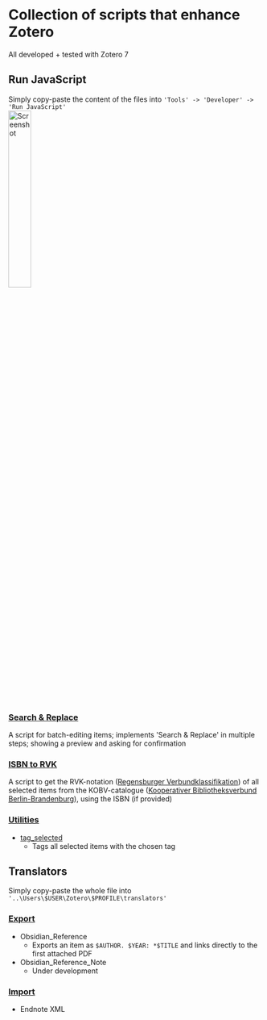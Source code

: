 # Collection of scripts that enhance Zotero
All developed + tested with Zotero 7
## Run JavaScript
Simply copy-paste the content of the files into `'Tools' -> 'Developer' -> 'Run JavaScript'`  
<img src="https://github.com/user-attachments/assets/dfe680c2-470e-43bd-9311-8ae149125612" alt="Screenshot" width="30%">
### [Search & Replace](https://github.com/Schoeneh/zotero_scripts/tree/main/search%26replace)
A script for batch-editing items; implements 'Search & Replace' in multiple steps; showing a preview and asking for confirmation
### [ISBN to RVK](https://github.com/Schoeneh/zotero_scripts/tree/main/isbn2rvk)
A script to get the RVK-notation ([Regensburger Verbundklassifikation](https://rvk.uni-regensburg.de/?view=article&id=141&catid=2)) of all selected items from the KOBV-catalogue ([Kooperativer Bibliotheksverbund Berlin-Brandenburg](https://www.kobv.de/)), using the ISBN (if provided)
### [Utilities](https://github.com/Schoeneh/zotero_scripts/tree/main/utilities)
- [tag_selected](https://github.com/Schoeneh/zotero_scripts/blob/main/utilities/tag_selected.js)
  - Tags all selected items with the chosen tag
## Translators
Simply copy-paste the whole file into `'..\Users\$USER\Zotero\$PROFILE\translators'`
### [Export](https://github.com/Schoeneh/zotero_scripts/tree/main/translators/export)
- Obsidian_Reference
  - Exports an item as `$AUTHOR. $YEAR: *$TITLE` and links directly to the first attached PDF
- Obsidian_Reference_Note
  - Under development 
### [Import](https://github.com/Schoeneh/zotero_scripts/tree/main/translators/import)
- Endnote XML
